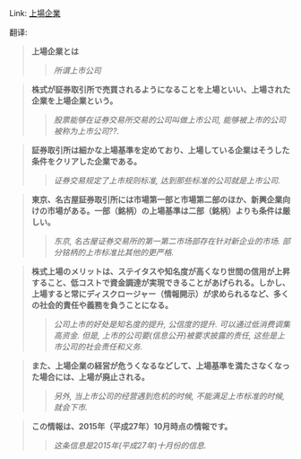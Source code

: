 Link: [上場企業](https://www.shiruporuto.jp/public/data/vocabulary/yogo/s/jojo_kigyo.html)

翻译:
> **上場企業とは**
>> *所谓上市公司*

> **株式が証券取引所で売買されるようになることを上場といい、上場された企業を上場企業という。**
>> *股票能够在证券交易所交易的公司叫做上市公司, 能够被上市的公司被称为上市公司??.*

> **証券取引所は細かな上場基準を定めており、上場している企業はそうした条件をクリアした企業である。**
>> *证券交易规定了上市规则标准, 达到那些标准的公司就是上市公司.*

> **東京、名古屋証券取引所には市場第一部と市場第二部のほか、新興企業向けの市場がある。一部（銘柄）の上場基準は二部（銘柄）よりも条件は厳しい。**
>> *东京, 名古屋证券交易所的第一第二市场部存在针对新企业的市场. 部分铭柄的上市标准比其他的更严格.*

> **株式上場のメリットは、ステイタスや知名度が高くなり世間の信用が上昇すること、低コストで資金調達が実現できることがあげられる。しかし、上場すると常にディスクロージャー（情報開示）が求められるなど、多くの社会的責任や義務を負うことになる。**
>> *公司上市的好处是知名度的提升, 公信度的提升. 可以通过低消费调集高资金. 但是, 上市的公司要(信息公开)被要求披露的责任, 这些是上市公司的社会责任和义务.*

> **また、上場企業の経営が危うくなるなどして、上場基準を満たさなくなった場合には、上場が廃止される。**
>> *另外, 当上市公司的经营遇到危机的时候, 不能满足上市标准的时候, 就会下市.*

> **この情報は、2015年（平成27年）10月時点の情報です。**
>> *这条信息是2015年(平成27年)十月份的信息.*